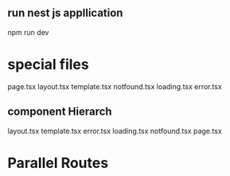 ## run nest js appllication 
npm run dev

# special files
page.tsx
layout.tsx
template.tsx
notfound.tsx
loading.tsx
error.tsx

## component Hierarch
layout.tsx
template.tsx
error.tsx
loading.tsx
notfound.tsx
page.tsx


#  Parallel Routes
